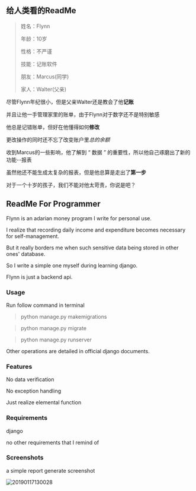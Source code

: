 ## 给人类看的ReadMe

>  姓名：Flynn
>
>  年龄：10岁
>
>  性格：不严谨
>
>  技能：记账软件
>
>  朋友：Marcus(同学)
>
>  家人：Walter(父亲)

尽管Flynn年纪很小，但是父亲Walter还是教会了他**记账**

并且让他一手管理家里的账单，由于Flynn对于数字还不是特别敏感

他总是记错账单，但好在他懂得如何**修改**

更改操作的同时还不忘了改变账户里*总的余额*

收到Marcus的一些影响，他了解到 “ 数据 ” 的重要性，所以他自己琢磨出了新的功能--报表

虽然他还不能生成太复杂的报表，但是他总算是走出了**第一步**

对于一个十岁的孩子，我们不能对他太苛责，你说是吧？



## ReadMe For Programmer

Flynn is an adarian money program  I write for personal use.

I realize that recording daily income and expenditure becomes necessary for self-management.

But it really borders me when such sensitive data being stored in other ones' database.

So I write a simple one myself during learning django.

Flynn is just a backend api.

### Usage

Run follow command in terminal

> python manage.py makemigrations

> python manage.py migrate

> python manage.py runserver

Other operations are detailed in official django documents.

### Features

No data verification

No exception handling

Just realize elemental function

### Requirements

 django

no other requirements that I remind of

### Screenshots

a simple report generate screenshot

![20190117130028](C:/Users/lenovo/Desktop/20190117130028.png)


